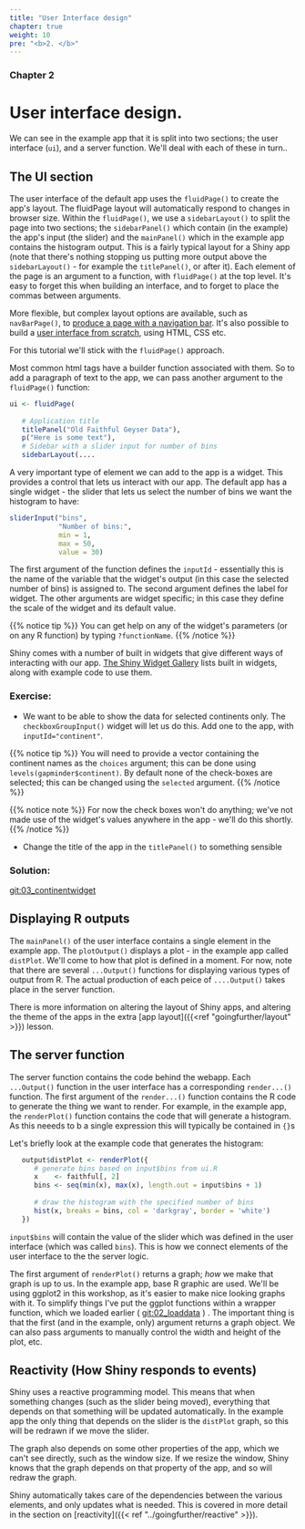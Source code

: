 ```yaml
---
title: "User Interface design"
chapter: true
weight: 10
pre: "<b>2. </b>"
---
```

### Chapter 2

# User interface design.

We can see in the example app that it is split into two sections; the user interface (`ui`), and a server function.   We'll deal with each of these in turn..

## The UI section

The user interface of the default app uses the `fluidPage()` to create the app's layout. The fluidPage layout will automatically respond to changes in browser size.  Within the `fluidPage()`, we use a `sidebarLayout()` to split the page into two sections; the `sidebarPanel()` which contain (in the example) the app's input (the slider) and the `mainPanel()` which in the example app contains the histogram output.   This is a fairly typical layout for a Shiny app (note that there's nothing stopping us putting more output above the `sidebarLayout()` - for example the `titlePanel()`, or after it).   Each element of the page is an argument to a function, with `fluidPage()` at the top level.  It's easy to forget this when building an interface, and to forget to place the commas between arguments.  

More flexible, but complex layout options are available, such as `navBarPage()`, to [produce a page with a navigation bar](https://shiny.rstudio.com/gallery/navbar-example.html).  It's also possible to build a [user interface from scratch](https://shiny.rstudio.com/articles/html-ui.html), using HTML, CSS etc.

For this tutorial we'll stick with the `fluidPage()` approach.

Most common html tags have a builder function associated with them.  So to add a paragraph of text to the app, we can pass another argument to the `fluidPage()` function:


```r
ui <- fluidPage(
   
   # Application title
   titlePanel("Old Faithful Geyser Data"),
   p("Here is some text"),
   # Sidebar with a slider input for number of bins 
   sidebarLayout(....
```

A very important type of element we can add to the app is a widget.  This provides a control that lets us interact with our app.  The default app has a single widget - the slider that  lets us select the number of bins we want the histogram to have:


```r
sliderInput("bins",
            "Number of bins:",
            min = 1,
            max = 50,
            value = 30)
```

The first argument of the function defines the `inputId` - essentially this is the name of the variable that the widget's output (in this case the selected number of bins) is assigned to.  The second argument defines the label for widget.  The other arguments are widget specific; in this case they define the scale of the widget and its default value.   

{{% notice tip %}}
You can get help on any of the widget's parameters (or on any R function) by typing `?functionName`.
{{% /notice %}}


Shiny comes with a number of built in widgets that give different ways of interacting with our app. [The Shiny Widget Gallery](https://shiny.rstudio.com/gallery/widget-gallery.html) lists built in widgets, along with example code to use them.

### Exercise:

* We want to be able to show the data for selected continents only.   The `checkboxGroupInput()` widget will let us do this.   Add one to the app, with `inputId="continent"`.  

{{% notice tip %}}
You will need to provide a vector containing the continent names as the `choices` argument; this can be done using `levels(gapminder$continent)`.  By default none of the check-boxes are selected; this can be changed using the `selected` argument.
{{% /notice %}}

{{% notice note %}}
For now the check boxes won't do anything; we've not made use of the widget's values anywhere in the app - we'll do this shortly.
{{% /notice %}}

* Change the title of the app in the `titlePanel()` to something sensible

###  Solution:
 
[git:03_continentwidget](https://github.com/UoMResearchIT/r-shiny-course-materials/commit/1966cbfbf977956c82944ac11241e57d96e664c7)

## Displaying R outputs

The `mainPanel()` of the user interface contains a single element in the example app.  The `plotOutput()` displays a plot - in the example app called `distPlot`.  We'll come to how that plot is defined in a moment.  For now, note that there are several `...Output()` functions for displaying various types of output from R.  The actual production of each peice of `....Output()` takes place in the server function. 

There is more information on altering the layout of Shiny apps, and altering the theme of the apps in the extra [app layout]({{<ref "goingfurther/layout" >}}) lesson.

## The server function

The server function contains the code behind the webapp.   Each `...Output()` function in the user interface has a corresponding `render...()` function.   The first argument of the `render...()` function contains the R code to generate the thing we want to render.  For example, in the example app, the `renderPlot()` function contains the code that will generate a histogram.  As this neeeds to b a single expression this will typically be contained in `{}`s 

Let's briefly look at the example code that generates the histogram:


```r
   output$distPlot <- renderPlot({
      # generate bins based on input$bins from ui.R
      x    <- faithful[, 2] 
      bins <- seq(min(x), max(x), length.out = input$bins + 1)
      
      # draw the histogram with the specified number of bins
      hist(x, breaks = bins, col = 'darkgray', border = 'white')
   })
```

`input$bins` will contain the value of the slider which was defined in the user interface (which was called `bins`).   This is how we connect elements of the user interface to the the server logic.

The first argument of `renderPlot()` returns a graph; _how_ we make that graph is up to us.  In the example app, base R graphic are used.  We'll be using ggplot2 in this workshop, as it's easier to make nice looking graphs with it.  To simplify things I've put the ggplot functions within a wrapper function, which we loaded earlier ( [git:02_loaddata](https://github.com/UoMResearchIT/r-shiny-course-materials/commit/f634302b6cdcc46c7d543ccb90f0cad49f7a32ab) ) .  The important thing is that the first (and in the example, only) argument returns a graph object.   We can also pass arguments to manually control the width and height of the plot, etc.

## Reactivity (How Shiny responds to events) 

Shiny uses a reactive programming model.  This means that when something changes (such as the slider being moved), everything that depends on that something will be updated automatically.   In the example app the only thing that depends on the slider is the `distPlot` graph, so this will be redrawn if we move the slider.

The graph also depends on some other properties of the app, which we can't see directly, such as the window size.  If we resize the window, Shiny knows that the graph depends on that property of the app, and so will redraw the graph.

Shiny automatically takes care of the dependencies between the various elements, and only updates what is needed.  This is covered in more detail in the section on [reactivity]({{< ref "../goingfurther/reactive" >}}).
